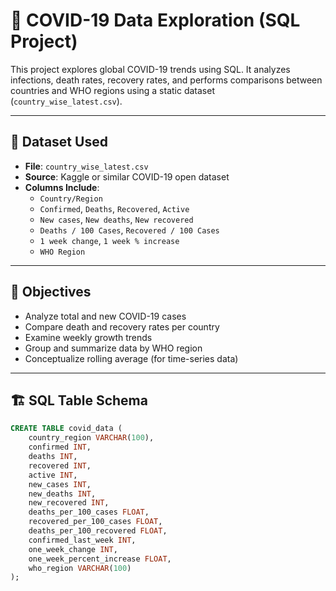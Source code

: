 # 🦠 COVID-19 Data Exploration (SQL Project)

This project explores global COVID-19 trends using SQL. It analyzes infections, death rates, recovery rates, and performs comparisons between countries and WHO regions using a static dataset (`country_wise_latest.csv`).

---

## 📁 Dataset Used

- **File**: `country_wise_latest.csv`
- **Source**: Kaggle or similar COVID-19 open dataset
- **Columns Include**:
  - `Country/Region`
  - `Confirmed`, `Deaths`, `Recovered`, `Active`
  - `New cases`, `New deaths`, `New recovered`
  - `Deaths / 100 Cases`, `Recovered / 100 Cases`
  - `1 week change`, `1 week % increase`
  - `WHO Region`

---

## 🧠 Objectives

- Analyze total and new COVID-19 cases
- Compare death and recovery rates per country
- Examine weekly growth trends
- Group and summarize data by WHO region
- Conceptualize rolling average (for time-series data)

---

## 🏗️ SQL Table Schema

```sql
CREATE TABLE covid_data (
    country_region VARCHAR(100),
    confirmed INT,
    deaths INT,
    recovered INT,
    active INT,
    new_cases INT,
    new_deaths INT,
    new_recovered INT,
    deaths_per_100_cases FLOAT,
    recovered_per_100_cases FLOAT,
    deaths_per_100_recovered FLOAT,
    confirmed_last_week INT,
    one_week_change INT,
    one_week_percent_increase FLOAT,
    who_region VARCHAR(100)
);
